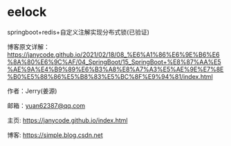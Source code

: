 # eelock
springboot+redis+自定义注解实现分布式锁(已验证)


博客原文详解：https://janycode.github.io/2021/02/18/08_%E6%A1%86%E6%9E%B6%E6%8A%80%E6%9C%AF/04_SpringBoot/15_SpringBoot+%E8%87%AA%E5%AE%9A%E4%B9%89%E6%B3%A8%E8%A7%A3%E5%AE%9E%E7%8E%B0%E5%88%86%E5%B8%83%E5%BC%8F%E9%94%81/index.html



作者：Jerry(姜源)

邮箱：yuan62387@qq.com

主页: https://janycode.github.io/index.html

博客: https://simple.blog.csdn.net
